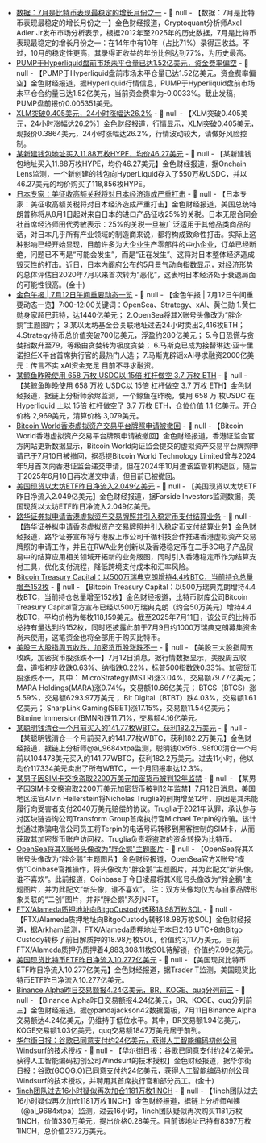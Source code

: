 - [数据：7月是比特币表现最稳定的增长月份之一](https://x.com/AxelAdlerJr/status/1943911070927589627) - 📰 null - 【数据：7月是比特币表现最稳定的增长月份之一】金色财经报道，Cryptoquant分析师Axel Adler Jr发布市场分析表示，根据2012年至2025年的历史数据，7月是比特币表现最稳定的增长月份之一：在14年中有10年（占比71%）录得正收益。不过，10月的稳定性更高，其录得正收益的年份比例达到77%，为历史最高。
- [PUMP于Hyperliquid盘前市场未平仓量已达1.52亿美元，资金费率偏空]() - 📰 null - 【PUMP于Hyperliquid盘前市场未平仓量已达1.52亿美元，资金费率偏空】金色财经报道，据Hyperliquid行情信息，PUMP于Hyperliquid盘前市场未平仓合约量已达1.52亿美元，当前资金费率为-0.0033%。截止发稿，PUMP盘前报价0.005351美元。
- [XLM突破0.405美元，24小时涨幅达26.2%](https://www.coingecko.com/zh/%E6%95%B0%E5%AD%97%E8%B4%A7%E5%B8%81/%E6%81%92%E6%98%9F%E5%B8%81) - 📰 null - 【XLM突破0.405美元，24小时涨幅达26.2%】金色财经报道，行情显示，XLM突破0.405美元，现报价0.3864美元，24小时涨幅达26.2%，行情波动较大，请做好风险控制。
- [某新建钱包地址买入11.88万枚HYPE，均价46.27美元](https://x.com/OnchainLens/status/1943895710010945722) - 📰 null - 【某新建钱包地址买入11.88万枚HYPE，均价46.27美元】金色财经报道，据Onchain Lens监测，一个新创建的钱包向HyperLiquid存入了550万枚USDC，并以46.27美元的均价购买了118,856枚HYPE。
- [日本专家：美征收高额关税将对日本经济造成严重打击]() - 📰 null - 【日本专家：美征收高额关税将对日本经济造成严重打击】金色财经报道，美国总统特朗普称将从8月1日起对来自日本的进口产品征收25%的关税。日本无限合同会社首席经济师田代秀敏表示：25%的关税一旦被广泛适用于其他品类商品的话，对日本几乎所有产业领域的制造商来说，都将构成致命性打击。实际上这种影响已经开始显现，目前许多为大企业生产零部件的中小企业，订单已经断绝，问题已不再是“可能会发生”，而是“正在发生”。这将对日本整体经济造成毁灭性的打击。近日，日本内阁府公布的5月景气动向指数显示，对经济形势的总体评估自2020年7月以来首次转为“恶化”，这表明日本经济处于衰退局面的可能性很高。(金十)
- [金色午报 | 7月12日午间重要动态一览]() - 📰 null - 【金色午报 | 7月12日午间重要动态一览】7:00-12:00关键词：OpenSea、Strategy、xAI、黄仁勋 
1.黄仁勋身家超巴菲特，达1440亿美元； 
2.OpenSea将其X账号头像改为“胖企鹅”主题图片； 
3.某以太坊基金会关联地址过去24小时卖出2,416枚ETH； 
4.Strategy持币总价值突破700亿美元，浮盈约280亿美元； 
5.今日恐慌与贪婪指数升至79，等级由贪婪转为极度贪婪； 
6.马斯克已成为接替琳达·亚卡里诺担任X平台首席执行官的最热门人选； 
7.马斯克辟谣xAI寻求融资2000亿美元：传言不实 xAI资金充足 目前不寻求融资。
- [某鲸鱼昨晚使用 658 万枚 USDC以 15倍 杠杆做空 3.7 万枚 ETH](https://x.com/EmberCN/status/1943879539798532293) - 📰 null - 【某鲸鱼昨晚使用 658 万枚 USDC以 15倍 杠杆做空 3.7 万枚 ETH】金色财经报道，据链上分析师余烬监测，一个鲸鱼在昨晚，使用 658 万 枚USDC 在 Hyperliquid 上以 15倍 杠杆做空了 3.7 万枚 ETH，仓位价值 1.1 亿美元。开仓价格 2,969美元，清算价格 3,079美元。
- [Bitcoin World香港虚拟资产交易平台牌照申请被撤回](https://www.sfc.hk/TC/Welcome-to-the-Fintech-Contact-Point/Virtual-assets/Virtual-asset-trading-platforms-operators/Lists-of-virtual-asset-trading-platforms) - 📰 null - 【Bitcoin World香港虚拟资产交易平台牌照申请被撤回】金色财经报道，香港证监会官方网站更新数据显示，Bitcoin World向证监会提交的虚拟资产交易平台牌照申请已于7月10日被撤回，据悉提Bitcoin World Technology Limited曾与2024年5月首次向香港证监会递交申请，但在2024年10月遭该监管机构退回，随后于2025年6月10日再次递交申请，但目前已被撤回。
- [美国现货以太坊ETF昨日净流入2.049亿美元](https://x.com/FarsideUK/status/1943879872448802834) - 📰 null - 【美国现货以太坊ETF昨日净流入2.049亿美元】金色财经报道，据Farside Investors监测数据，美国现货以太坊ETF昨日净流入2.049亿美元。
- [路华证券拟申请香港虚拟资产交易牌照并引入稳定币支付结算业务](https://finance.mingpao.com/fin/instantf/20250711/1752236087464) - 📰 null - 【路华证券拟申请香港虚拟资产交易牌照并引入稳定币支付结算业务】金色财经报道，路华证券宣布将与港股上市公司千循科技合作推进香港虚拟资产交易牌照的申请工作，并且在RWA业务创新以及香港稳定币在二手3C电子产品贸易中的结算应用相关领域开拓新的业务版图，同时引入香港稳定币作为结算支付工具，优化支付流程，降低跨境支付成本和汇率风险。
- [Bitcoin Treasury Capital：以500万瑞典克朗增持4.4枚BTC，当前持仓总量增至152枚](https://x.com/BitcoinTCAB/status/1943673596750053776) - 📰 null - 【Bitcoin Treasury Capital：以500万瑞典克朗增持4.4枚BTC，当前持仓总量增至152枚】金色财经报道，比特币财库公司Bitcoin Treasury Capital官方宣布已经以500万瑞典克朗（约合50万美元）增持4.4枚BTC，平均价格为每枚118,159美元。截至2025年7月11日，该公司的比特币总持有量达到约152枚，同时还披露此前于7月9日约1000万瑞典克朗募集资金尚未使用，这笔资金也将全部用于购买比特币。
- [美股三大股指周五收跌，加密货币股涨跌不一]() - 📰 null - 【美股三大股指周五收跌，加密货币股涨跌不一】7月12日消息，据行情数据显示，美股周五收盘，道指初步收跌0.63%、纳指跌0.22%，标普500指数跌0.33%。加密货币股涨跌不一，其中： 
MicroStrategy(MSTR)涨3.04%，交易额79.77亿美元； 
MARA Holdings(MARA)涨0.74%，交易额10.66亿美元； 
BTCS（BTCS）涨5.59%，交易额6293.97万美元； 
Bit Digital（BTBT）跌4.03%，交易额1.61亿美元； 
SharpLink Gaming(SBET)涨17.15%，交易额11.54亿美元； 
Bitmine Immersion(BMNR)跌11.71%，交易额4.16亿美元。
- [某聪明钱清仓一个月前买入的141.77枚WBTC，获利182.2万美元](https://x.com/ai_9684xtpa/status/1943862922129911839) - 📰 null - 【某聪明钱清仓一个月前买入的141.77枚WBTC，获利182.2万美元】金色财经报道，据链上分析师@ai_9684xtpa监测，聪明钱0x5f6...98f00清仓一个月前以104478美元买入的141.77WBTC，获利182.2万美元。过去11小时，他以均价117334美元卖出了所有WBTC，一个月回报率达12.3%。
- [某男子因SIM卡交换盗取2200万美元加密货币被判12年监禁](https://www.techinasia.com/news/man-jailed-12-years-22m-crypto-theft-sim-swap) - 📰 null - 【某男子因SIM卡交换盗取2200万美元加密货币被判12年监禁】7月12日消息，美国地区法官Alvin Hellerstein将Nicholas Truglia的刑期增至12年，原因是其未能履行向受害者支付2040万美元赔偿的协议。Truglia于2021年认罪，承认参与对区块链咨询公司Transform Group首席执行官Michael Terpin的诈骗。该计划通过欺骗电信公司员工将Terpin的电话号码转移到黑客控制的SIM卡，从而获取其加密货币账户访问权。Truglia负责将盗取的资金转换为比特币。
- [OpenSea将其X账号头像改为“胖企鹅”主题图片](https://x.com/opensea) - 📰 null - 【OpenSea将其X账号头像改为“胖企鹅”主题图片】金色财经报道，OpenSea官方X账号“模仿”Coinbase官推操作，将头像改为“胖企鹅”主题图片，并为此配文“新头像，谁不喜欢”。此前报道，Coinbase于今日凌晨将其X账号头像改为“胖企鹅”主题图片，并为此配文“新头像，谁不喜欢”。 
注：双方头像均仅为与自家品牌形象关联的“二创”图片，并非“胖企鹅”系列NFT。
- [FTX/Alameda质押地址向BitgoCustody转移18.98万枚SOL](https://intel.arkm.com/explorer/address/H4yiPhdSsmSMJTznXzmZvdqWuhxDRzzkoQMEWXZ6agFZ) - 📰 null - 【FTX/Alameda质押地址向BitgoCustody转移18.98万枚SOL】金色财经报道，据Arkham监测，FTX/Alameda质押地址于本日2:16 UTC+8向Bitgo Custody转移了前日解质押的18.98万枚SOL，价值约3,117万美元。目前FTX/Alameda质押仍质押着4,883,308.11枚SOL待解锁，价值约7.99亿美元。
- [美国现货比特币ETF昨日净流入10.277亿美元](https://x.com/thepfund/status/1943858746582782329) - 📰 null - 【美国现货比特币ETF昨日净流入10.277亿美元】金色财经报道，据Trader T监测，美国现货比特币ETF昨日净流入10.277亿美元。
- [Binance Alpha昨日交易额报4.24亿美元，BR、KOGE、quq分列前三](https://dune.com/pandajackson42/binance-alpha-20-purchase-dex-tokens-directly-on-binance-cex) - 📰 null - 【Binance Alpha昨日交易额报4.24亿美元，BR、KOGE、quq分列前三】金色财经报道，据@pandajackson42数据面板，7月11日Binance Alpha交易额达4.24亿美元，仍维持于低位水平。其中，BR交易额1.94亿美元，KOGE交易额1.03亿美元，quq交易额1847万美元居于前列。
- [华尔街日报：谷歌已同意支付约24亿美元，获得人工智能编码初创公司Windsurf的技术授权]() - 📰 null - 【华尔街日报：谷歌已同意支付约24亿美元，获得人工智能编码初创公司Windsurf的技术授权】金色财经报道，据华尔街日报：谷歌(GOOG.O)已同意支付约24亿美元，获得人工智能编码初创公司Windsurf的技术授权，并聘用其首席执行官和部分员工。(金十)
- [1inch团队过去16小时疑似再次加仓1181万枚1INCH](https://x.com/ai_9684xtpa/status/1943853193743778199) - 📰 null - 【1inch团队过去16小时疑似再次加仓1181万枚1INCH】金色财经报道，据链上分析师Ai姨（@ai_9684xtpa）监测，过去16小时，1inch团队疑似再次购买1181万枚1INCH，价值330万美元，提出价格0.28美元。目前该地址已持有8397万枚1INCH，总价值2372万美元。
